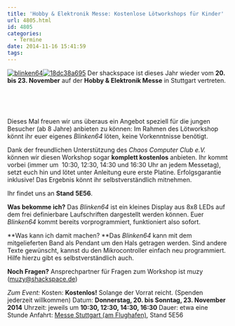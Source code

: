 ```yaml
---
title: 'Hobby & Elektronik Messe: Kostenlose Lötworkshops für Kinder'
url: 4805.html
id: 4805
categories:
  - Termine
date: 2014-11-16 15:41:59
tags:
---
```


[![blinken64](https://blog.shackspace.de/wp-content/uploads/2014/11/blinken64.gif)](https://blog.shackspace.de/wp-content/uploads/2014/11/blinken64.gif)[![18dc38a695](https://blog.shackspace.de/wp-content/uploads/2014/11/18dc38a695.jpg)](https://blog.shackspace.de/wp-content/uploads/2014/11/18dc38a695.jpg)
Der shackspace ist dieses Jahr wieder vom **20\. bis 23\. November** auf der **Hobby &amp; Elektronik Messe** in Stuttgart vertreten.

&nbsp;

&nbsp;

Dieses Mal freuen wir uns überaus ein Angebot speziell für die jungen Besucher (ab 8 Jahre) anbieten zu können:
Im Rahmen des Lötworkshop könnt ihr euer eigenes _Blinken64_ löten, keine Vorkenntnisse benötigt.

Dank der freundlichen Unterstützung des _Chaos Computer Club e.V._ können wir diesen Workshop sogar **komplett kostenlos** anbieten.
Ihr kommt vorbei (immer um  10:30, 12:30, 14:30 und 16:30 Uhr an jedem Messetag), setzt euch hin und lötet unter Anleitung eure erste Platine. Erfolgsgarantie inklusive! Das Ergebnis könnt ihr selbstverständlich mitnehmen.

Ihr findet uns an **Stand** **5E56**.

**Was bekomme ich?**
Das _Blinken64_ ist ein kleines Display aus 8x8 LEDs auf dem frei definierbare Laufschriften dargestellt werden können. Euer _Blinken64_ kommt bereits vorprogrammiert, funktioniert also sofort.

**Was kann ich damit machen?
**Das _Blinken64_ kann mit dem mitgelieferten Band als Pendant um den Hals getragen werden.
Sind andere Texte gewünscht, kannst du den Mikrocontroller einfach neu programmiert.
Hilfe hierzu gibt es selbstverständlich auch.

**Noch Fragen?**
Ansprechpartner für Fragen zum Workshop ist muzy ([muzy@shackspace.de](mailto:muzy@shackspace.de))

_Zum Event:_
Kosten: **Kostenlos!** Solange der Vorrat reicht. (Spenden jederzeit willkommen)
Datum: **Donnerstag, 20\. bis Sonntag, 23\. November** **2014**
Uhrzeit: jeweils um **10:30, 12:30, 14:30, 16:30**
Dauer: etwa eine Stunde
Anfahrt: [Messe Stuttgart (am Flughafen)](http://www.messe-stuttgart.de/hobby/besucher/anreise-und-unterkunft/anfahrt/), Stand 5E56